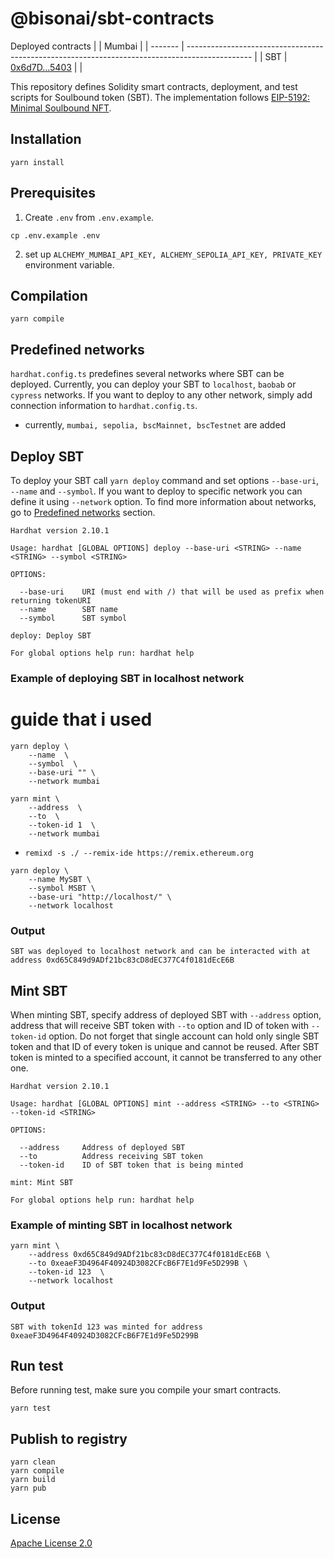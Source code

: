 # @bisonai/sbt-contracts

Deployed contracts
|                | Mumbai                                                                                          |
| -------        | ---------------------------------------------------------------------------------------------- |
| SBT        | [0x6d7D...5403](https://mumbai.polygonscan.com/address/0x6d7DEFc10BA387497fc5e8B2C03Ae13ef8bd5403)        |                                                                                                    |

This repository defines Solidity smart contracts, deployment, and test scripts for Soulbound token (SBT). The implementation follows [EIP-5192: Minimal Soulbound NFT](https://eips.ethereum.org/EIPS/eip-5192).

## Installation

```
yarn install
```

## Prerequisites


1. Create `.env` from `.env.example`.

```
cp .env.example .env
```

2. set up `ALCHEMY_MUMBAI_API_KEY, ALCHEMY_SEPOLIA_API_KEY, PRIVATE_KEY` environment variable.

## Compilation

```
yarn compile
```

## Predefined networks

`hardhat.config.ts` predefines several networks where SBT can be deployed.
Currently, you can deploy your SBT to `localhost`, `baobab` or `cypress` networks.
If you want to deploy to any other network, simply add connection information to `hardhat.config.ts`.

- currently, `mumbai, sepolia, bscMainnet, bscTestnet` are added

## Deploy SBT

To deploy your SBT call `yarn deploy` command and set options `--base-uri`, `--name` and `--symbol`.
If you want to deploy to specific network you can define it using `--network` option.
To find more information about networks, go to [Predefined networks](#predefined-networks) section.

```
Hardhat version 2.10.1

Usage: hardhat [GLOBAL OPTIONS] deploy --base-uri <STRING> --name <STRING> --symbol <STRING>

OPTIONS:

  --base-uri    URI (must end with /) that will be used as prefix when returning tokenURI
  --name        SBT name
  --symbol      SBT symbol

deploy: Deploy SBT

For global options help run: hardhat help
```

### Example of deploying SBT in localhost network

# guide that i used
```shell
yarn deploy \
    --name  \                                       
    --symbol  \                                 
    --base-uri "" \ 
    --network mumbai

yarn mint \  
    --address  \
    --to  \
    --token-id 1  \
    --network mumbai

```
- `remixd -s ./ --remix-ide https://remix.ethereum.org`

```
yarn deploy \
    --name MySBT \
    --symbol MSBT \
    --base-uri "http://localhost/" \
    --network localhost
```

### Output

```
SBT was deployed to localhost network and can be interacted with at address 0xd65C849d9ADf21bc83cD8dEC377C4f0181dEcE6B
```

## Mint SBT

When minting SBT, specify address of deployed SBT with `--address` option, address that will receive SBT token with `--to` option and ID of token with `--token-id` option.
Do not forget that single account can hold only single SBT token and that ID of every token is unique and cannot be reused.
After SBT token is minted to a specified account, it cannot be transferred to any other one.

```
Hardhat version 2.10.1

Usage: hardhat [GLOBAL OPTIONS] mint --address <STRING> --to <STRING> --token-id <STRING>

OPTIONS:

  --address     Address of deployed SBT
  --to          Address receiving SBT token
  --token-id    ID of SBT token that is being minted

mint: Mint SBT

For global options help run: hardhat help
```

### Example of minting SBT in localhost network

```
yarn mint \
    --address 0xd65C849d9ADf21bc83cD8dEC377C4f0181dEcE6B \
    --to 0xeaeF3D4964F40924D3082CFcB6F7E1d9Fe5D299B \
    --token-id 123  \
    --network localhost
```

### Output

```
SBT with tokenId 123 was minted for address 0xeaeF3D4964F40924D3082CFcB6F7E1d9Fe5D299B
```

## Run test

Before running test, make sure you compile your smart contracts.

```
yarn test
```

## Publish to registry

```
yarn clean
yarn compile
yarn build
yarn pub
```

## License

[Apache License 2.0](LICENSE)